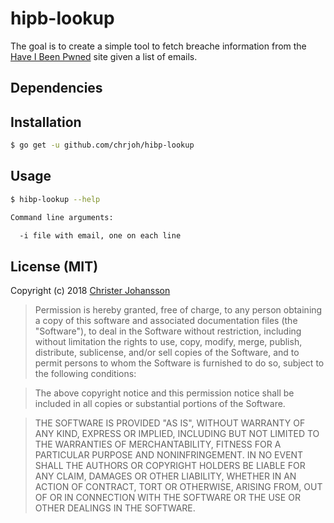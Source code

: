 hipb-lookup
=========
The goal is to create a simple tool to fetch breache information from the [Have I Been Pwned](https://haveibeenpwned.com/) site given a list of emails.

## Dependencies

## Installation

```bash
$ go get -u github.com/chrjoh/hibp-lookup
```

## Usage
```bash
$ hibp-lookup --help

Command line arguments:

  -i file with email, one on each line
```


## License (MIT)

Copyright (c) 2018 [Christer Johansson](http://blog.lodakai.com/)

> Permission is hereby granted, free of charge, to any person obtaining
> a copy of this software and associated documentation files (the
> "Software"), to deal in the Software without restriction, including
> without limitation the rights to use, copy, modify, merge, publish,
> distribute, sublicense, and/or sell copies of the Software, and to
> permit persons to whom the Software is furnished to do so, subject to
> the following conditions:

> The above copyright notice and this permission notice shall be
> included in all copies or substantial portions of the Software.

> THE SOFTWARE IS PROVIDED "AS IS", WITHOUT WARRANTY OF ANY KIND,
> EXPRESS OR IMPLIED, INCLUDING BUT NOT LIMITED TO THE WARRANTIES OF
> MERCHANTABILITY, FITNESS FOR A PARTICULAR PURPOSE AND
> NONINFRINGEMENT. IN NO EVENT SHALL THE AUTHORS OR COPYRIGHT HOLDERS BE
> LIABLE FOR ANY CLAIM, DAMAGES OR OTHER LIABILITY, WHETHER IN AN ACTION
> OF CONTRACT, TORT OR OTHERWISE, ARISING FROM, OUT OF OR IN CONNECTION
> WITH THE SOFTWARE OR THE USE OR OTHER DEALINGS IN THE SOFTWARE.
